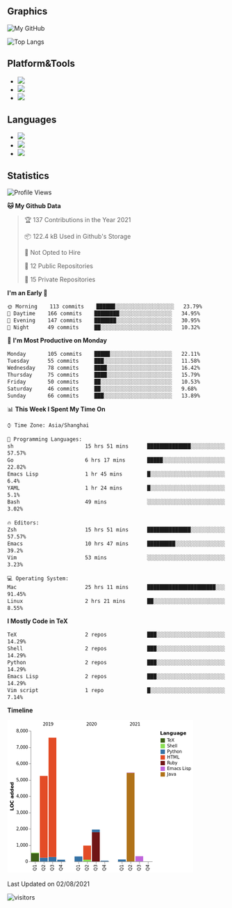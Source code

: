 ## Graphics

![My GitHub](https://github-readme-stats.vercel.app/api?username=SteamedFish&count_private=true&show_icons=true&theme=buefy&include_all_commits=false)

![Top Langs](https://github-readme-stats.vercel.app/api/top-langs/?username=SteamedFish&theme=buefy&hide=ruby&count_private=true&show_icons=true&layout=compact)

## Platform&Tools

* [![](https://img.shields.io/badge/ArchLinux--purple?style=flat-square&logo=ArchLinux)](https://www.archlinux.org/)
* [![](https://img.shields.io/badge/Gentoo-testing-purple?style=flat-square&logo=Gentoo)](https://www.gentoo.org/)
* [![](https://img.shields.io/badge/Doom%20Emacs-28-blue?style=flat-square&logo=Gnu%20emacs&logoColor=white)](https://www.gnu.org/software/emacs/)

## Languages

* [![](https://img.shields.io/badge/-Python-3776AB?style=flat-square&logo=python&logoColor=white)](https://www.python.org/)
* [![](https://img.shields.io/badge/-Bash-00ADD8?style=flat-square&logo=Gnu-bash&logoColor=white)](https://www.gnu.org/software/bash/)
* [![](https://img.shields.io/badge/-Go-00ADD8?style=flat-square&logo=go&logoColor=white)](https://golang.org/)

## Statistics

<!--START_SECTION:waka-->
![Profile Views](http://img.shields.io/badge/Profile%20Views-4-blue)

**🐱 My Github Data** 

> 🏆 137 Contributions in the Year 2021
 > 
> 📦 122.4 kB Used in Github's Storage 
 > 
> 🚫 Not Opted to Hire
 > 
> 📜 12 Public Repositories 
 > 
> 🔑 15 Private Repositories  
 > 
**I'm an Early 🐤** 

```text
🌞 Morning    113 commits    ██████░░░░░░░░░░░░░░░░░░░   23.79% 
🌆 Daytime    166 commits    ████████░░░░░░░░░░░░░░░░░   34.95% 
🌃 Evening    147 commits    ███████░░░░░░░░░░░░░░░░░░   30.95% 
🌙 Night      49 commits     ██░░░░░░░░░░░░░░░░░░░░░░░   10.32%

```
📅 **I'm Most Productive on Monday** 

```text
Monday       105 commits    █████░░░░░░░░░░░░░░░░░░░░   22.11% 
Tuesday      55 commits     ███░░░░░░░░░░░░░░░░░░░░░░   11.58% 
Wednesday    78 commits     ████░░░░░░░░░░░░░░░░░░░░░   16.42% 
Thursday     75 commits     ████░░░░░░░░░░░░░░░░░░░░░   15.79% 
Friday       50 commits     ██░░░░░░░░░░░░░░░░░░░░░░░   10.53% 
Saturday     46 commits     ██░░░░░░░░░░░░░░░░░░░░░░░   9.68% 
Sunday       66 commits     ███░░░░░░░░░░░░░░░░░░░░░░   13.89%

```


📊 **This Week I Spent My Time On** 

```text
⌚︎ Time Zone: Asia/Shanghai

💬 Programming Languages: 
sh                       15 hrs 51 mins      ██████████████░░░░░░░░░░░   57.57% 
Go                       6 hrs 17 mins       █████░░░░░░░░░░░░░░░░░░░░   22.82% 
Emacs Lisp               1 hr 45 mins        █░░░░░░░░░░░░░░░░░░░░░░░░   6.4% 
YAML                     1 hr 24 mins        █░░░░░░░░░░░░░░░░░░░░░░░░   5.1% 
Bash                     49 mins             ░░░░░░░░░░░░░░░░░░░░░░░░░   3.02%

🔥 Editors: 
Zsh                      15 hrs 51 mins      ██████████████░░░░░░░░░░░   57.57% 
Emacs                    10 hrs 47 mins      █████████░░░░░░░░░░░░░░░░   39.2% 
Vim                      53 mins             ░░░░░░░░░░░░░░░░░░░░░░░░░   3.23%

💻 Operating System: 
Mac                      25 hrs 11 mins      ██████████████████████░░░   91.45% 
Linux                    2 hrs 21 mins       ██░░░░░░░░░░░░░░░░░░░░░░░   8.55%

```

**I Mostly Code in TeX** 

```text
TeX                      2 repos             ███░░░░░░░░░░░░░░░░░░░░░░   14.29% 
Shell                    2 repos             ███░░░░░░░░░░░░░░░░░░░░░░   14.29% 
Python                   2 repos             ███░░░░░░░░░░░░░░░░░░░░░░   14.29% 
Emacs Lisp               2 repos             ███░░░░░░░░░░░░░░░░░░░░░░   14.29% 
Vim script               1 repo              █░░░░░░░░░░░░░░░░░░░░░░░░   7.14%

```


**Timeline**

![Chart not found](https://raw.githubusercontent.com/SteamedFish/SteamedFish/master/charts/bar_graph.png) 


 Last Updated on 02/08/2021
<!--END_SECTION:waka-->

![visitors](https://visitor-badge.laobi.icu/badge?page_id=SteamedFish.SteamedFish)
